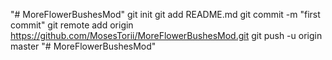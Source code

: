 "# MoreFlowerBushesMod"  git init git add README.md git commit -m "first commit" git remote add origin https://github.com/MosesTorii/MoreFlowerBushesMod.git git push -u origin master
"# MoreFlowerBushesMod" 
